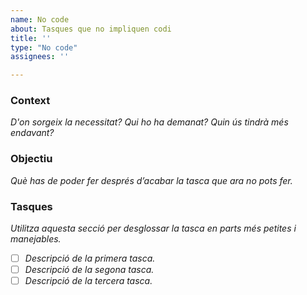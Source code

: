 ```yaml
---
name: No code
about: Tasques que no impliquen codi
title: ''
type: "No code"
assignees: ''

---
```


### Context

_D'on sorgeix la necessitat? Qui ho ha demanat? Quin ús tindrà més endavant?_

### Objectiu

_Què has de poder fer després d’acabar la tasca que ara no pots fer._

### Tasques

_Utilitza aquesta secció per desglossar la tasca en parts més petites i manejables._

- [ ] _Descripció de la primera tasca._
- [ ] _Descripció de la segona tasca._
- [ ] _Descripció de la tercera tasca._
